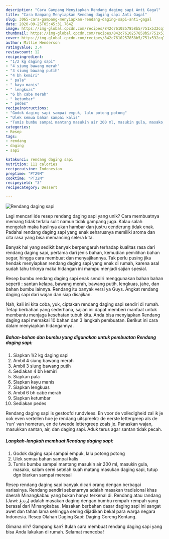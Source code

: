 ```yaml
---
description: "Cara Gampang Menyiapkan Rendang daging sapi Anti Gagal"
title: "Cara Gampang Menyiapkan Rendang daging sapi Anti Gagal"
slug: 3065-cara-gampang-menyiapkan-rendang-daging-sapi-anti-gagal
date: 2020-09-25T05:45:31.764Z
image: https://img-global.cpcdn.com/recipes/842c7610257858b5/751x532cq70/rendang-daging-sapi-foto-resep-utama.jpg
thumbnail: https://img-global.cpcdn.com/recipes/842c7610257858b5/751x532cq70/rendang-daging-sapi-foto-resep-utama.jpg
cover: https://img-global.cpcdn.com/recipes/842c7610257858b5/751x532cq70/rendang-daging-sapi-foto-resep-utama.jpg
author: Millie Henderson
ratingvalue: 3.4
reviewcount: 12
recipeingredient:
- "1/2 kg daging sapi"
- "4 siung bawang merah"
- "3 siung bawang putih"
- "4 bh kemiri"
- " pala"
- " kayu manis"
- " lengkuas"
- "6 bh cabe merah"
- " ketumbar"
- " pedes"
recipeinstructions:
- "Godok daging sapi sampai empuk, lalu potong potong"
- "Ulek semua bahan sampai kalis"
- "Tumis bumbu sampai mantang masukin air 200 ml, masukin gula, masako, salam serei setelah kuah matang masukan daging sapi, tutup dgn biarkan sampai meresal"
categories:
- Resep
tags:
- rendang
- daging
- sapi

katakunci: rendang daging sapi 
nutrition: 111 calories
recipecuisine: Indonesian
preptime: "PT29M"
cooktime: "PT32M"
recipeyield: "3"
recipecategory: Dessert

---
```



![Rendang daging sapi](https://img-global.cpcdn.com/recipes/842c7610257858b5/751x532cq70/rendang-daging-sapi-foto-resep-utama.jpg)

Lagi mencari ide resep rendang daging sapi yang unik? Cara membuatnya memang tidak terlalu sulit namun tidak gampang juga. Kalau salah mengolah maka hasilnya akan hambar dan justru cenderung tidak enak. Padahal rendang daging sapi yang enak seharusnya memiliki aroma dan cita rasa yang bisa memancing selera kita.

Banyak hal yang sedikit banyak berpengaruh terhadap kualitas rasa dari rendang daging sapi, pertama dari jenis bahan, kemudian pemilihan bahan segar, hingga cara membuat dan menyajikannya. Tak perlu pusing jika hendak menyiapkan rendang daging sapi yang enak di rumah, karena asal sudah tahu triknya maka hidangan ini mampu menjadi sajian spesial.

Resep bumbu rendang daging sapi enak sendiri menggunakan bahan bahan seperti : santan kelapa, bawang merah, bawang putih, lengkuas, jahe, dan bahan bumbu lainnya. Rendang itu banyak versi ya Guys. Angkat rendang daging sapi dari wajan dan siap disajikan.


Nah, kali ini kita coba, yuk, ciptakan rendang daging sapi sendiri di rumah. Tetap berbahan yang sederhana, sajian ini dapat memberi manfaat untuk membantu menjaga kesehatan tubuh kita. Anda bisa menyiapkan Rendang daging sapi memakai 10 bahan dan 3 langkah pembuatan. Berikut ini cara dalam menyiapkan hidangannya.

<!--inarticleads1-->

##### Bahan-bahan dan bumbu yang digunakan untuk pembuatan Rendang daging sapi:

1. Siapkan 1/2 kg daging sapi
1. Ambil 4 siung bawang merah
1. Ambil 3 siung bawang putih
1. Sediakan 4 bh kemiri
1. Siapkan  pala
1. Siapkan  kayu manis
1. Siapkan  lengkuas
1. Ambil 6 bh cabe merah
1. Siapkan  ketumbar
1. Sediakan  pedes


Rendang daging sapi is gestoofd rundvlees. En voor de volledigheid zal ik je ook even vertellen hoe je rendang uitspreekt: de eerste lettergreep als de &#39;run&#39; van homerun, en de tweede lettergreep zoals je. Panaskan wajan, masukkan santan, air, dan daging sapi. Aduk terus agar santan tidak pecah. 

<!--inarticleads2-->

##### Langkah-langkah membuat Rendang daging sapi:

1. Godok daging sapi sampai empuk, lalu potong potong
1. Ulek semua bahan sampai kalis
1. Tumis bumbu sampai mantang masukin air 200 ml, masukin gula, masako, salam serei setelah kuah matang masukan daging sapi, tutup dgn biarkan sampai meresal


Resep rendang daging sapi banyak dicari orang dengan berbagai variasinya. Rendang sendiri sebenarnya adalah masakan tradisional khas daerah Minangkabau yang bukan hanya terkenal di. Rendang atau randang (Jawi: رندڠ) adalah masakan daging dengan bumbu rempah-rempah yang berasal dari Minangkabau. Masakan berbahan dasar daging sapi ini sangat awet dan tahan lama sehingga sering dijadikan bekal para warga negara Indonesia. Resep Olahan Daging Sapi: Daging Goreng Kentang. 

Gimana nih? Gampang kan? Itulah cara membuat rendang daging sapi yang bisa Anda lakukan di rumah. Selamat mencoba!
